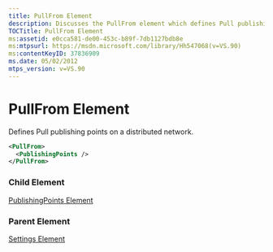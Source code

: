 ```yaml
---
title: PullFrom Element
description: Discusses the PullFrom element which defines Pull publishing points on a distributed network including parent and child elements.
TOCTitle: PullFrom Element
ms:assetid: e0cca581-de00-453c-b89f-7db1127bdb8e
ms:mtpsurl: https://msdn.microsoft.com/library/Hh547068(v=VS.90)
ms:contentKeyID: 37836909
ms.date: 05/02/2012
mtps_version: v=VS.90
---
```


# PullFrom Element

Defines Pull publishing points on a distributed network.

```xml
<PullFrom>
  <PublishingPoints />
</PullFrom>
```

### Child Element

[PublishingPoints Element](publishingpoints-element.md)

### Parent Element

[Settings Element](settings-element.md)

